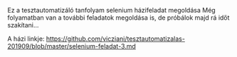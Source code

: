 Ez a tesztautomatizáló tanfolyam selenium házifeladat megoldása
Még folyamatban van a további feladatok megoldása is, de próbálok majd rá időt szakítani...

A házi linkje:
https://github.com/vicziani/tesztautomatizalas-201909/blob/master/selenium-feladat-3.md
